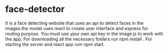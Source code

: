 # face-detector

It is a face detecting website that uses an api to detect faces in the images.the model uses react to create user interface and express for routing purpose.
You must use ypur own api key in the image.js to work with the app.
For downloading all the necessary folders run npm install .
For starting the server and react app rum npm start.
